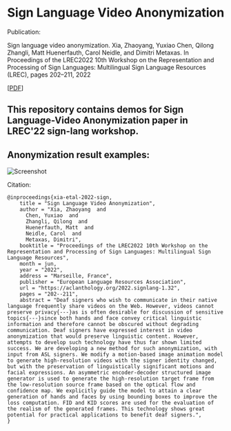 # Sign Language Video Anonymization

Publication:

Sign language video anonymization. Xia, Zhaoyang, Yuxiao Chen, Qilong Zhangli, Matt Huenerfauth, Carol Neidle, and Dimitri Metaxas. In Proceedings of the LREC2022 10th Workshop on the Representation and Processing of Sign Languages: Multilingual Sign Language Resources (LREC), pages 202–211, 2022

[[PDF](https://www.sign-lang.uni-hamburg.de/lrec/pub/22038.pdf)]

## This repository contains demos for Sign Language-Video Anonymization paper in LREC'22 sign-lang workshop.

## Anonymization result examples:

![Screenshot](demos/lrp_example.gif)



Citation: 
```
@inproceedings{xia-etal-2022-sign,
    title = "Sign Language Video Anonymization",
    author = "Xia, Zhaoyang  and
      Chen, Yuxiao  and
      Zhangli, Qilong  and
      Huenerfauth, Matt  and
      Neidle, Carol  and
      Metaxas, Dimitri",
    booktitle = "Proceedings of the LREC2022 10th Workshop on the Representation and Processing of Sign Languages: Multilingual Sign Language Resources",
    month = jun,
    year = "2022",
    address = "Marseille, France",
    publisher = "European Language Resources Association",
    url = "https://aclanthology.org/2022.signlang-1.32",
    pages = "202--211",
    abstract = "Deaf signers who wish to communicate in their native language frequently share videos on the Web. However, videos cannot preserve privacy{---}as is often desirable for discussion of sensitive topics{---}since both hands and face convey critical linguistic information and therefore cannot be obscured without degrading communication. Deaf signers have expressed interest in video anonymization that would preserve linguistic content. However, attempts to develop such technology have thus far shown limited success. We are developing a new method for such anonymization, with input from ASL signers. We modify a motion-based image animation model to generate high-resolution videos with the signer identity changed, but with the preservation of linguistically significant motions and facial expressions. An asymmetric encoder-decoder structured image generator is used to generate the high-resolution target frame from the low-resolution source frame based on the optical flow and confidence map. We explicitly guide the model to attain a clear generation of hands and faces by using bounding boxes to improve the loss computation. FID and KID scores are used for the evaluation of the realism of the generated frames. This technology shows great potential for practical applications to benefit deaf signers.",
}
```








